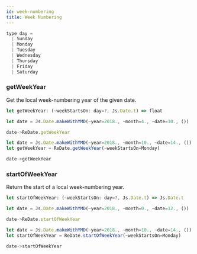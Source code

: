 ```yaml
---
id: week-numbering
title: Week Numbering
---
```


```js
type day =
  | Sunday
  | Monday
  | Tuesday
  | Wednesday
  | Thursday
  | Friday
  | Saturday
```

### getWeekYear

Get the local week-numbering year of the given date.

```js
let getWeekYear: (~weekStartsOn: day=?, Js.Date.t) => float
```

```js
let date = Js.Date.makeWithYMD(~year=2018., ~month=4., ~date=10., ())

date->ReDate.getWeekYear
```

```js
let date = Js.Date.makeWithYMD(~year=2018., ~month=10., ~date=14., ())
let getWeekYear = ReDate.getWeekYear(~weekStartsOn=Monday)

date->getWeekYear
```

### startOfWeekYear

Return the start of a local week-numbering year.

```js
let startOfWeekYear: (~weekStartsOn: day=?, Js.Date.t) => Js.Date.t
```

```js
let date = Js.Date.makeWithYMD(~year=2018., ~month=0., ~date=12., ())

date->ReDate.startOfWeekYear
```

```js
let date = Js.Date.makeWithYMD(~year=2018., ~month=10., ~date=14., ())
let startOfWeekYear = ReDate.startOfWeekYear(~weekStartsOn=Monday)

date->startOfWeekYear
```
